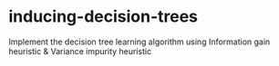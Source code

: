 # inducing-decision-trees
Implement the decision tree learning algorithm using Information gain heuristic &amp; Variance impurity heuristic
